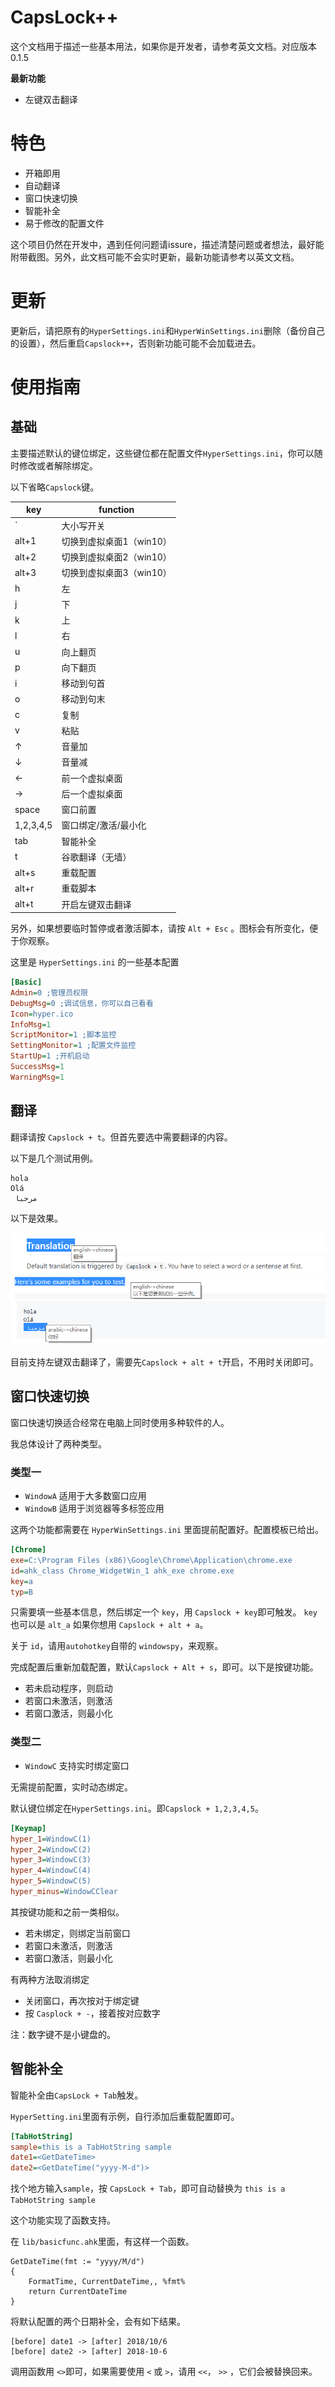 # CapsLock++
这个文档用于描述一些基本用法，如果你是开发者，请参考英文文档。对应版本0.1.5

__最新功能__
- 左键双击翻译
# 特色
- 开箱即用
- 自动翻译
- 窗口快速切换
- 智能补全
- 易于修改的配置文件

这个项目仍然在开发中，遇到任何问题请issure，描述清楚问题或者想法，最好能附带截图。另外，此文档可能不会实时更新，最新功能请参考以英文文档。
# 更新
更新后，请把原有的`HyperSettings.ini`和`HyperWinSettings.ini`删除（备份自己的设置），然后重启`Capslock++`，否则新功能可能不会加载进去。
# 使用指南
## 基础
主要描述默认的键位绑定，这些键位都在配置文件`HyperSettings.ini`，你可以随时修改或者解除绑定。

以下省略`Capslock`键。

| key | function |
| ------ | ------ |
| ` | 大小写开关 |
| alt+1 | 切换到虚拟桌面1（win10） |
| alt+2 | 切换到虚拟桌面2（win10） |
| alt+3 | 切换到虚拟桌面3（win10） |
| h | 左 |
| j | 下 |
| k | 上 |
| l | 右 |
| u | 向上翻页 |
| p | 向下翻页 |
| i | 移动到句首 |
| o | 移动到句末 |
| c | 复制 |
| v | 粘贴 |
| ↑ | 音量加 |
| ↓ | 音量减 |
| ← | 前一个虚拟桌面 |
| → | 后一个虚拟桌面 |
| space | 窗口前置 |
| 1,2,3,4,5 | 窗口绑定/激活/最小化 |
| tab | 智能补全 |
| t | 谷歌翻译（无墙） |
| alt+s | 重载配置 |
| alt+r | 重载脚本 |
| alt+t | 开启左键双击翻译 |

另外，如果想要临时暂停或者激活脚本，请按 `Alt + Esc` 。图标会有所变化，便于你观察。

这里是 `HyperSettings.ini` 的一些基本配置

```ini
[Basic]
Admin=0 ;管理员权限
DebugMsg=0 ;调试信息，你可以自己看看
Icon=hyper.ico
InfoMsg=1
ScriptMonitor=1 ;脚本监控
SettingMonitor=1 ;配置文件监控
StartUp=1 ;开机启动
SuccessMsg=1
WarningMsg=1
```

## 翻译
翻译请按 `Capslock + t`。但首先要选中需要翻译的内容。

以下是几个测试用例。
```
hola
Olá
 مرحبا 
```
以下是效果。

![demo1](img/trans1.png)
![demo2](img/trans2.png)
![demo3](img/trans3.png)

目前支持左键双击翻译了，需要先`Capslock + alt + t`开启，不用时关闭即可。
## 窗口快速切换
窗口快速切换适合经常在电脑上同时使用多种软件的人。

我总体设计了两种类型。
### 类型一
- `WindowA` 适用于大多数窗口应用
- `WindowB` 适用于浏览器等多标签应用

这两个功能都需要在 `HyperWinSettings.ini` 里面提前配置好。配置模板已给出。
```ini
[Chrome]
exe=C:\Program Files (x86)\Google\Chrome\Application\chrome.exe
id=ahk_class Chrome_WidgetWin_1 ahk_exe chrome.exe
key=a
typ=B
```
只需要填一些基本信息，然后绑定一个 `key`，用 `Capslock + key`即可触发。
`key` 也可以是 `alt_a` 如果你想用 `Capslock + alt + a`。

关于 `id`，请用`autohotkey`自带的 `windowspy`，来观察。

完成配置后重新加载配置，默认`Capslock + Alt + s`，即可。以下是按键功能。
- 若未启动程序，则启动
- 若窗口未激活，则激活
- 若窗口激活，则最小化
  
### 类型二
- `WindowC` 支持实时绑定窗口

无需提前配置，实时动态绑定。

默认键位绑定在`HyperSettings.ini`。即`Capslock + 1,2,3,4,5`。
```ini
[Keymap]
hyper_1=WindowC(1)
hyper_2=WindowC(2)
hyper_3=WindowC(3)
hyper_4=WindowC(4)
hyper_5=WindowC(5)
hyper_minus=WindowCClear
```
其按键功能和之前一类相似。
- 若未绑定，则绑定当前窗口
- 若窗口未激活，则激活
- 若窗口激活，则最小化

有两种方法取消绑定
- 关闭窗口，再次按对于绑定键
- 按 `Casplock + -`，接着按对应数字

注：数字键不是小键盘的。

## 智能补全
智能补全由`CapsLock + Tab`触发。

`HyperSetting.ini`里面有示例，自行添加后重载配置即可。
```ini
[TabHotString]
sample=this is a TabHotString sample
date1=<GetDateTime>
date2=<GetDateTime("yyyy-M-d")>
```
找个地方输入`sample`，按 `CapsLock + Tab`，即可自动替换为 `this is a TabHotString sample`

这个功能实现了函数支持。

在 `lib/basicfunc.ahk`里面，有这样一个函数。
```ahk
GetDateTime(fmt := "yyyy/M/d")
{
    FormatTime, CurrentDateTime,, %fmt%
    return CurrentDateTime
}
```
将默认配置的两个日期补全，会有如下结果。
```
[before] date1 -> [after] 2018/10/6
[before] date2 -> [after] 2018-10-6
```

调用函数用 `<>`即可，如果需要使用 `<` 或 `>`，请用 `<<`， `>>` ，它们会被替换回来。 